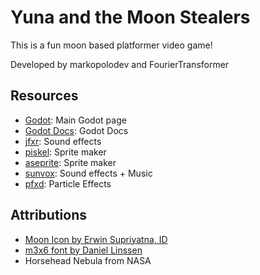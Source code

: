 # Yuna and the Moon Stealers
This is a fun moon based platformer video game!

Developed by markopolodev and FourierTransformer

## Resources
 * [Godot](https://godotengine.org/): Main Godot page
 * [Godot Docs](https://docs.godotengine.org/en/stable/): Godot Docs
 * [jfxr](https://jfxr.frozenfractal.com/#): Sound effects
 * [piskel](https://www.piskelapp.com/p/create): Sprite maker
 * [aseprite](https://www.aseprite.org/): Sprite maker
 * [sunvox](https://warmplace.ru/soft/sunvox/): Sound effects + Music
 * [pfxd](https://codemanu.itch.io/particle-fx-designer): Particle Effects

## Attributions
 * [Moon Icon by Erwin Supriyatna, ID](https://thenounproject.com/term/moon/18465/)
 * [m3x6 font by Daniel Linssen](https://managore.itch.io/m3x6)
 * Horsehead Nebula from NASA